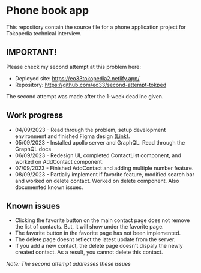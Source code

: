 # Phone book app

This repository contain the source file for a phone application project for Tokopedia technical interview.

## IMPORTANT!
Please check my second attempt at this problem here:
- Deployed site: https://eo33tokopedia2.netlify.app/
- Repository: https://github.com/eo33/second-attempt-tokped

The second attempt was made after the 1-week deadline given. 

## Work progress
- 04/09/2023 - Read through the problem, setup development environment and finished Figma design [(Link)](https://www.figma.com/file/vh2f3Rm6dr5TzVuK8gRjzv/Untitled?type=design&node-id=0%3A1&mode=design&t=yfhlskYjPseufGcl-1).
- 05/09/2023 - Installed apollo server and GraphQL. Read through the GraphQL docs
- 06/09/2023 - Redesign UI, completed ContactList component, and worked on AddContact component.
- 07/09/2023 - Finished AddContact and adding multiple number feature.
- 08/09/2023 - Partially implement if favorite feature, modified search bar and worked on delete contact. Worked on delete component. Also documented known issues.

## Known issues
- Clicking the favorite button on the main contact page does not remove the list of contacts. But, it will show under the favorite page.
- The favorite button in the favorite page has not been implemented.
- The delete page doesnt reflect the latest update from the server.
- If you add a new contact, the delete page doesn't dispaly the newly created contact. As a result, you cannot delete this contact.

_Note: The second attempt addresses these issues_